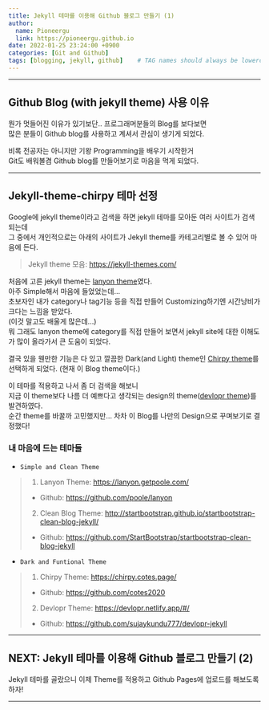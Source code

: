 ```yaml
---
title: Jekyll 테마를 이용해 Github 블로그 만들기 (1)
author:
  name: Pioneergu
  link: https://pioneergu.github.io
date: 2022-01-25 23:24:00 +0900
categories: [Git and Github]
tags: [blogging, jekyll, github]    # TAG names should always be lowercase
---
```


---
## Github Blog (with jekyll theme) 사용 이유
뭔가 멋들어진 이유가 있기보단.. 프로그래머분들의 Blog를 보다보면  
많은 분들이 Github blog를 사용하고 계셔서 관심이 생기게 되었다.  
  
비록 전공자는 아니지만 기왕 Programming을 배우기 시작한거  
Git도 배워볼겸 Github blog를 만들어보기로 마음을 먹게 되었다.

---
## Jekyll-theme-chirpy 테마 선정
Google에 jekyll theme이라고 검색을 하면 jekyll 테마를 모아둔 여러 사이트가 검색되는데  
그 중에서 개인적으로는 아래의 사이트가 Jekyll theme를 카테고리별로 볼 수 있어 마음에 든다.
  
> Jekyll theme 모음: <https://jekyll-themes.com/>
  
처음에 고른 jekyll theme는 [lanyon theme](https://lanyon.getpoole.com/)였다.  
아주 Simple해서 마음에 들었었는데...  
초보자인 내가 category나 tag기능 등을 직접 만들어 Customizing하기엔 시간낭비가 크다는 느낌을 받았다.  
(이것 말고도 배울게 많은데...)  
뭐 그래도 lanyon theme에 category를 직접 만들어 보면서 jekyll site에 대한 이해도가 많이 올라가서
큰 도움이 되었다.  
  
결국 있을 웬만한 기능은 다 있고 깔끔한 Dark(and Light) theme인 [Chirpy theme](https://chirpy.cotes.page/)를 선택하게 되었다.  (현재 이 Blog theme이다.)  
  
이 테마를 적용하고 나서 좀 더 검색을 해보니  
지금 이 theme보다 나름 더 예쁘다고 생각되는 design의 theme([devlopr theme](https://devlopr.netlify.app/#/))를 발견하였다.  
순간 theme를 바꿀까 고민했지만... 차차 이 Blog를 나만의 Design으로 꾸며보기로 결정했다!

### 내 마음에 드는 테마들

- `Simple and Clean Theme`
> 1. Lanyon Theme: <https://lanyon.getpoole.com/>  
>  - Github: <https://github.com/poole/lanyon>  
> 2. Clean Blog Theme: <http://startbootstrap.github.io/startbootstrap-clean-blog-jekyll/>  
>  - Github: <https://github.com/StartBootstrap/startbootstrap-clean-blog-jekyll>

- `Dark and Funtional Theme`
> 1. Chirpy Theme: <https://chirpy.cotes.page/>  
>  - Github: <https://github.com/cotes2020>  
> 2. Devlopr Theme: <https://devlopr.netlify.app/#/>  
>  - Github: <https://github.com/sujaykundu777/devlopr-jekyll>


---
## NEXT: Jekyll 테마를 이용해 Github 블로그 만들기 (2)
Jekyll 테마를 골랐으니 이제 Theme를 적용하고 Github Pages에 업로드를 해보도록 하자!

---